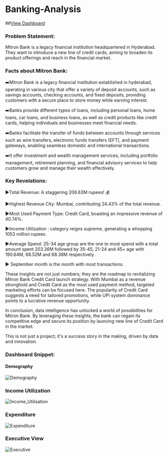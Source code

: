 # Banking-Analysis

##[View Dashboard ](https://app.powerbi.com/view?r=eyJrIjoiNTRkYzQyMTUtOTE0ZS00NDcxLWE2NTMtMjNkYjg4YzZiZDNhIiwidCI6ImM2ZTU0OWIzLTVmNDUtNDAzMi1hYWU5LWQ0MjQ0ZGM1YjJjNCJ9)

### Problem Statement:
Mitron Bank is a legacy financial institution headquartered in Hyderabad. They want to introduce a new line of credit cards, aiming to broaden its product offerings and reach in the financial market.

### Facts about Mitron Bank:
➡️Mitron Bank is a legacy financial institution established in hyderabad, operating in various city that offer a variety of deposit accounts, such as savings accounts, checking accounts, and fixed deposits, providing customers with a secure place to store money while earning interest.

➡️Banks provide different types of loans, including personal loans, home loans, car loans, and business loans, as well as credit products like credit cards, helping individuals and businesses meet financial needs.

➡️Banks facilitate the transfer of funds between accounts through services such as wire transfers, electronic funds transfers (EFT), and payment gateways, enabling seamless domestic and international transactions.

➡️It offer investment and wealth management services, including portfolio management, retirement planning, and financial advisory services to help customers grow and manage their wealth effectively.

### Key Revelations:

▶Total Revenue: A staggering 206.63M rupees! 💰

▶Highest Revenue City: Mumbai, contributing 24.43% of the total revenue.

▶Most Used Payment Type: Credit Card, boasting an impressive revenue of 40.74%.

▶Income Utilization :  category reigns supreme, generating a whopping 1053 million rupees.

▶Average Spend: 25-34 age group are the one to most spend with a total amount spent 203.36M followed by 35-45, 21-24 and 45+ age with 190.64M, 68.52M and 68.38M respectively .

▶ September month is the month with most transactions.

These insights are not just numbers; they are the roadmap to revitalizing Mitron Bank Credit Card launch strategy. With Mumbai as a revenue stronghold and Credit Card as the most used payment method, targeted marketing efforts can be focused here. The popularity of Credit Card suggests a need for tailored promotions, while UPI system dominance points to a lucrative revenue opportunity.

In conclusion, data intelligence has unlocked a world of possibilities for Mitron Bank. By leveraging these insights, the bank can regain its competitive edge and secure its position by launcing new line of Credit Card in the market.

This is not just a project; it's a success story in the making, driven by data and innovation.

### Dashboard Snippet:
#### Demography

![Demography](https://github.com/user-attachments/assets/c1a93679-9afd-42f6-a195-0c6a135adad4)

### Income Utilization

![Income_Utilisation](https://github.com/user-attachments/assets/4fd843da-8a92-4f0c-a998-54e122ba4428)

### Expenditure

![Expenditure](https://github.com/user-attachments/assets/606d8841-7acf-4cd5-8e83-2ecd47a16c85)

### Executive View

![Executive](https://github.com/user-attachments/assets/215fdf50-343b-486d-808f-ade3786d6669)


